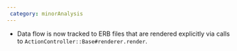 ```yaml
---
 category: minorAnalysis
---
```

 * Data flow is now tracked to ERB files that are rendered explicitly via calls to `ActionController::Base#renderer.render`.